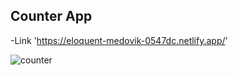    ## Counter App

   -Link 'https://eloquent-medovik-0547dc.netlify.app/'
    <br/>
   
 ![counter](https://user-images.githubusercontent.com/87072168/233074861-779a1144-a87a-4f14-bd92-859208b8fb2a.JPG)
